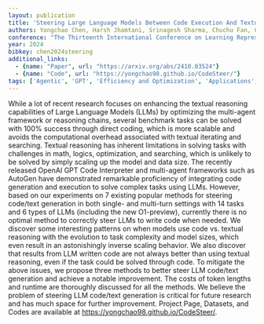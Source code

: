 ```yaml
---
layout: publication
title: 'Steering Large Language Models Between Code Execution And Textual Reasoning'
authors: Yongchao Chen, Harsh Jhamtani, Srinagesh Sharma, Chuchu Fan, Chi Wang
conference: "The Thirteenth International Conference on Learning Representations (ICLR2025)"
year: 2024
bibkey: chen2024steering
additional_links:
  - {name: "Paper", url: "https://arxiv.org/abs/2410.03524"}
  - {name: "Code", url: "https://yongchao98.github.io/CodeSteer/"}
tags: ['Agentic', 'GPT', 'Efficiency and Optimization', 'Applications', 'Tools', 'Language Modeling', 'Model Architecture', 'Has Code']
---
```

While a lot of recent research focuses on enhancing the textual reasoning
capabilities of Large Language Models (LLMs) by optimizing the multi-agent
framework or reasoning chains, several benchmark tasks can be solved with 100%
success through direct coding, which is more scalable and avoids the
computational overhead associated with textual iterating and searching. Textual
reasoning has inherent limitations in solving tasks with challenges in math,
logics, optimization, and searching, which is unlikely to be solved by simply
scaling up the model and data size. The recently released OpenAI GPT Code
Interpreter and multi-agent frameworks such as AutoGen have demonstrated
remarkable proficiency of integrating code generation and execution to solve
complex tasks using LLMs. However, based on our experiments on 7 existing
popular methods for steering code/text generation in both single- and
multi-turn settings with 14 tasks and 6 types of LLMs (including the new
O1-preview), currently there is no optimal method to correctly steer LLMs to
write code when needed. We discover some interesting patterns on when models
use code vs. textual reasoning with the evolution to task complexity and model
sizes, which even result in an astonishingly inverse scaling behavior. We also
discover that results from LLM written code are not always better than using
textual reasoning, even if the task could be solved through code. To mitigate
the above issues, we propose three methods to better steer LLM code/text
generation and achieve a notable improvement. The costs of token lengths and
runtime are thoroughly discussed for all the methods. We believe the problem of
steering LLM code/text generation is critical for future research and has much
space for further improvement. Project Page, Datasets, and Codes are available
at https://yongchao98.github.io/CodeSteer/.

